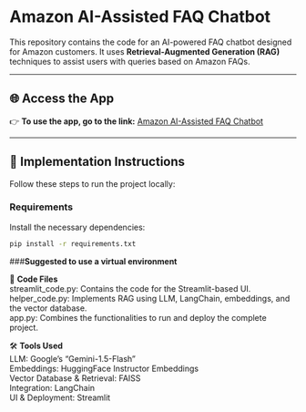 # Amazon AI-Assisted FAQ Chatbot

This repository contains the code for an AI-powered FAQ chatbot designed for Amazon customers. It uses **Retrieval-Augmented Generation (RAG)** techniques to assist users with queries based on Amazon FAQs.

---

## 🌐 Access the App
👉 **To use the app, go to the link:** [Amazon AI-Assisted FAQ Chatbot](https://amazon-ai-assisted-faq.streamlit.app/)  

---

## 🚀 Implementation Instructions

Follow these steps to run the project locally:

### Requirements  
Install the necessary dependencies:  
```cmd
pip install -r requirements.txt
```
###**Suggested to use a virtual environment**

📂 **Code Files**  
streamlit_code.py: Contains the code for the Streamlit-based UI.  
helper_code.py: Implements RAG using LLM, LangChain, embeddings, and the vector database.  
app.py: Combines the functionalities to run and deploy the complete project.

🛠 **Tools Used**  
LLM: Google’s “Gemini-1.5-Flash”  
Embeddings: HuggingFace Instructor Embeddings  
Vector Database & Retrieval: FAISS  
Integration: LangChain  
UI & Deployment: Streamlit
